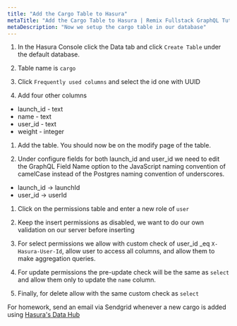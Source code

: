 ```yaml
---
title: "Add the Cargo Table to Hasura"
metaTitle: "Add the Cargo Table to Hasura | Remix Fullstack GraphQL Tutorial"
metaDescription: "Now we setup the cargo table in our database"
---
```


1. In the Hasura Console click the Data tab and click `Create Table` under the default database.

2. Table name is `cargo`

3. Click `Frequently used columns` and select the id one with UUID

4. Add four other columns

- launch_id - text
- name - text
- user_id - text
- weight - integer

1. Add the table. You should now be on the modify page of the table.

2. Under configure fields for both launch_id and user_id we need to edit the GraphQL Field Name option to the JavaScript naming convention of camelCase instead of the Postgres naming convention of underscores.

- launch_id -> launchId
- user_id -> userId

1. Click on the permissions table and enter a new role of `user`

1. Keep the insert permissions as disabled, we want to do our own validation on our server before inserting

1. For select permissions we allow with custom check of user_id \_eq `X-Hasura-User-Id`, allow user to access all columns, and allow them to make aggregation queries.

1. For update permissions the pre-update check will be the same as `select` and allow them only to update the `name` column.

1. Finally, for delete allow with the same custom check as `select`

For homework, send an email via Sendgrid whenever a new cargo is added using [Hasura's Data Hub](https://hasura.io/data-hub/rest-connectors-events/sendgrid-email/)
